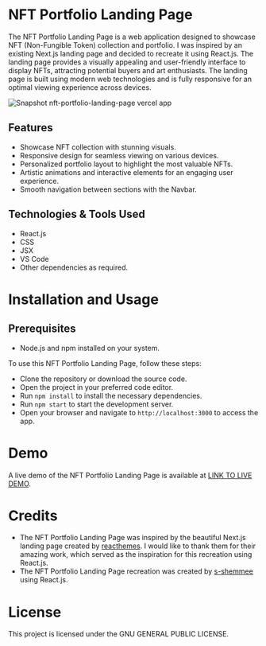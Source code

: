 # NFT Portfolio Landing Page

The NFT Portfolio Landing Page is a web application designed to showcase NFT (Non-Fungible Token) collection and portfolio. I was inspired by an existing Next.js landing page and decided to recreate it using React.js. The landing page provides a visually appealing and user-friendly interface to display NFTs, attracting potential buyers and art enthusiasts. The landing page is built using modern web technologies and is fully responsive for an optimal viewing experience across devices.

![Snapshot nft-portfolio-landing-page vercel app](https://github.com/s-shemmee/NFT-Portfolio-Landing-Page/assets/56132945/81db5ea8-64c8-49af-b9b0-3e39b404f42a)

## Features

- Showcase NFT collection with stunning visuals.
- Responsive design for seamless viewing on various devices.
- Personalized portfolio layout to highlight the most valuable NFTs.
- Artistic animations and interactive elements for an engaging user experience.
- Smooth navigation between sections with the Navbar.

## Technologies & Tools Used
- React.js
- CSS
- JSX
- VS Code
- Other dependencies as required.

# Installation and Usage
## Prerequisites
- Node.js and npm installed on your system.

To use this NFT Portfolio Landing Page, follow these steps:

- Clone the repository or download the source code.
- Open the project in your preferred code editor.
- Run `npm install` to install the necessary dependencies.
- Run `npm start` to start the development server.
- Open your browser and navigate to `http://localhost:3000` to access the app.

# Demo
A live demo of the NFT Portfolio Landing Page is available at [LINK TO LIVE DEMO](https://nft-portfolio-landing-page.vercel.app).

# Credits
- The NFT Portfolio Landing Page was inspired by the beautiful Next.js landing page created by [reacthemes](https://themeforest.net/user/reacthemes). I would like to thank them for their amazing work, which served as the inspiration for this recreation using React.js.
- The NFT Portfolio Landing Page recreation was created by [s-shemmee](https://github.com/s-shemmee) using React.js.

# License
This project is licensed under the GNU GENERAL PUBLIC LICENSE.
